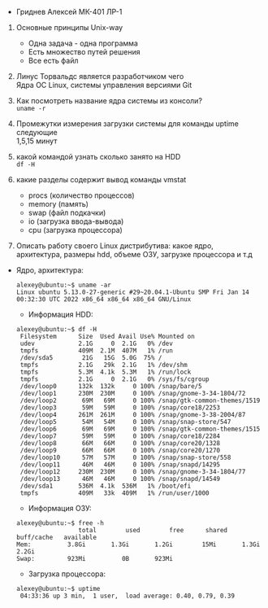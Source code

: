 * Гриднев Алексей МК-401 ЛР-1
1) Основные принципы Unix-way  
	* Одна задача - одна программа  
	* Есть множество путей решения  
	* Все есть файл

2) Линус Торвальдс является разработчиком чего  
	Ядра ОС Linux, системы управления версиями Git 

3) Как посмотреть  название ядра системы из консоли?   
	`uname -r`

4) Промежутки измерения загрузки системы для команды uptime следующие  
	1,5,15 минут

5) какой командой узнать сколько занято на HDD  
	`df -H`

6) какие разделы содержит вывод команды vmstat
	* procs (количество процессов)
	* memory (память)
	* swap (файл подкачки)
	* io (загрузка ввода-вывода)
	* cpu (загрузка процессора)

7) Описать работу своего Linux дистрибутива: какое ядро, архитектура, размеры hdd, объеме ОЗУ, загрузке процессора и т.д
 * Ядро, архитектура:  
    ```
    alexey@ubuntu:~$ uname -ar
    Linux ubuntu 5.13.0-27-generic #29~20.04.1-Ubuntu SMP Fri Jan 14 00:32:30 UTC 2022 x86_64 x86_64 x86_64 GNU/Linux
    ```
     * Информация HDD:  
     ```
     alexey@ubuntu:~$ df -H
      Filesystem      Size  Used Avail Use% Mounted on
      udev            2.1G     0  2.1G   0% /dev
      tmpfs           409M  2.1M  407M   1% /run
      /dev/sda5        21G   15G  5.0G  75% /
      tmpfs           2.1G   29k  2.1G   1% /dev/shm
      tmpfs           5.3M  4.1k  5.3M   1% /run/lock
      tmpfs           2.1G     0  2.1G   0% /sys/fs/cgroup
      /dev/loop0      132k  132k     0 100% /snap/bare/5
      /dev/loop1      230M  230M     0 100% /snap/gnome-3-34-1804/72
      /dev/loop2       69M   69M     0 100% /snap/gtk-common-themes/1519
      /dev/loop3       59M   59M     0 100% /snap/core18/2253
      /dev/loop4      261M  261M     0 100% /snap/gnome-3-38-2004/87
      /dev/loop5       54M   54M     0 100% /snap/snap-store/547
      /dev/loop6       69M   69M     0 100% /snap/gtk-common-themes/1515
      /dev/loop7       59M   59M     0 100% /snap/core18/2284
      /dev/loop8       66M   66M     0 100% /snap/core20/1328
      /dev/loop9       66M   66M     0 100% /snap/core20/1270
      /dev/loop10      57M   57M     0 100% /snap/snap-store/558
      /dev/loop11      46M   46M     0 100% /snap/snapd/14295
      /dev/loop12     230M  230M     0 100% /snap/gnome-3-34-1804/77
      /dev/loop13      46M   46M     0 100% /snap/snapd/14549
      /dev/sda1       536M  4.1k  536M   1% /boot/efi
      tmpfs           409M   33k  409M   1% /run/user/1000
    ```
     * Информация ОЗУ:  
     ```
     alexey@ubuntu:~$ free -h
               	      total        used        free      shared  buff/cache   available
  	Mem:          3.8Gi       1.3Gi       1.2Gi        15Mi       1.3Gi       2.2Gi
  	Swap:         923Mi          0B       923Mi
     ```
     * Загрузка процессора:  
     ```
     alexey@ubuntu:~$ uptime
      04:33:36 up 3 min,  1 user,  load average: 0.40, 0.79, 0.39
     ```
       
